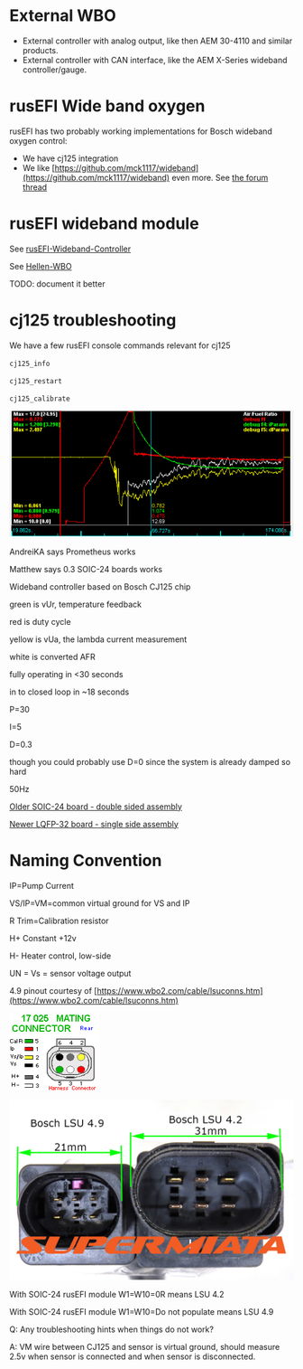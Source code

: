 # External WBO

* External controller with analog output, like then AEM 30-4110 and similar products.
* External controller with CAN interface, like the AEM X-Series wideband controller/gauge.


# rusEFI Wide band oxygen

rusEFI has two probably working implementations for Bosch wideband oxygen control:

* We have cj125 integration 
* We like [https://github.com/mck1117/wideband](https://github.com/mck1117/wideband) even more. See [the forum thread](https://rusefi.com/forum/viewtopic.php?f=4&t=1856)

# rusEFI wideband module

See [rusEFI-Wideband-Controller](rusEFI-Wideband-Controller)

See [Hellen-WBO](Hellen-WBO)


TODO: document it better


# cj125 troubleshooting



We have a few rusEFI console commands relevant for cj125

``cj125_info``

``cj125_restart``

``cj125_calibrate``



![x](Overview/wbo/cj125_heating_4_9.png)


AndreiKA says Prometheus works

Matthew says 0.3 SOIC-24 boards works

Wideband controller based on Bosch CJ125 chip

green is vUr, temperature feedback

red is duty cycle

yellow is vUa, the lambda current measurement

white is converted AFR

fully operating in <30 seconds

in to closed loop in ~18 seconds

P=30

I=5

D=0.3

though you could probably use D=0 since the system is already damped so hard

50Hz


[Older SOIC-24 board - double sided assembly](https://github.com/rusefi/hw_modular/tree/master/cj125_Module)

[Newer LQFP-32 board - single side assembly](https://github.com/rusefi/rusefi/tree/master/hardware/CJ125_board)


# Naming Convention

IP=Pump Current

VS/IP=VM=common virtual ground for VS and IP

R Trim=Calibration resistor

H+ Constant +12v

H- Heater control, low-side

UN = Vs = sensor voltage output

4.9 pinout courtesy of [https://www.wbo2.com/cable/lsuconns.htm](https://www.wbo2.com/cable/lsuconns.htm)

![x](FAQ/LSU-4-9-17025hcon.gif)



![x](FAQ/LSU_42_LSU_49_Plug_Comparsion.jpg)

With SOIC-24 rusEFI module W1=W10=0R means LSU 4.2

With SOIC-24 rusEFI module W1=W10=Do not populate means LSU 4.9

Q: Any troubleshooting hints when things do not work?

A: VM wire between CJ125 and sensor is virtual ground, should measure 2.5v when sensor is connected and when sensor is disconnected.
